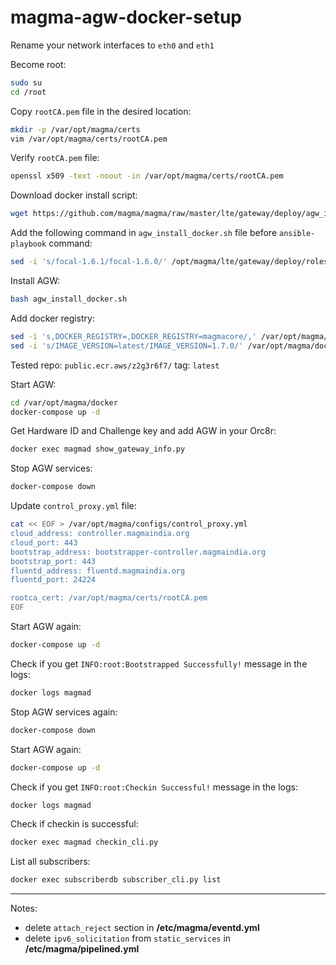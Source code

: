 # magma-agw-docker-setup

Rename your network interfaces to `eth0` and `eth1`

Become root:
```bash
sudo su
cd /root
```

Copy `rootCA.pem` file in the desired location:
```bash
mkdir -p /var/opt/magma/certs
vim /var/opt/magma/certs/rootCA.pem
```

Verify `rootCA.pem` file:
```bash
openssl x509 -text -noout -in /var/opt/magma/certs/rootCA.pem
```

Download docker install script:
```bash
wget https://github.com/magma/magma/raw/master/lte/gateway/deploy/agw_install_docker.sh
```

Add the following command in `agw_install_docker.sh` file before `ansible-playbook` command:
```bash
sed -i 's/focal-1.6.1/focal-1.6.0/' /opt/magma/lte/gateway/deploy/roles/magma_deploy/vars/all.yaml
```

Install AGW:
```bash
bash agw_install_docker.sh
```

Add docker registry:
```bash
sed -i 's,DOCKER_REGISTRY=,DOCKER_REGISTRY=magmacore/,' /var/opt/magma/docker/.env
sed -i 's/IMAGE_VERSION=latest/IMAGE_VERSION=1.7.0/' /var/opt/magma/docker/.env
```
Tested repo: `public.ecr.aws/z2g3r6f7/` tag: `latest`


Start AGW:
```bash
cd /var/opt/magma/docker
docker-compose up -d
```

Get Hardware ID and Challenge key and add AGW in your Orc8r:
```bash
docker exec magmad show_gateway_info.py
```

Stop AGW services:
```bash
docker-compose down
```

Update `control_proxy.yml` file:
```bash
cat << EOF > /var/opt/magma/configs/control_proxy.yml
cloud_address: controller.magmaindia.org
cloud_port: 443
bootstrap_address: bootstrapper-controller.magmaindia.org
bootstrap_port: 443
fluentd_address: fluentd.magmaindia.org
fluentd_port: 24224

rootca_cert: /var/opt/magma/certs/rootCA.pem
EOF
```

Start AGW again:
```bash
docker-compose up -d
```

Check if you get `INFO:root:Bootstrapped Successfully!` message in the logs:
```bash
docker logs magmad
```

Stop AGW services again:
```bash
docker-compose down
```

Start AGW again:
```bash
docker-compose up -d
```

Check if you get `INFO:root:Checkin Successful!` message in the logs:
```bash
docker logs magmad
```

Check if checkin is successful: 
```bash
docker exec magmad checkin_cli.py
```

List all subscribers:
```bash
docker exec subscriberdb subscriber_cli.py list
```
---

Notes:
- delete `attach_reject` section in **/etc/magma/eventd.yml**
- delete `ipv6_solicitation` from `static_services` in **/etc/magma/pipelined.yml**

